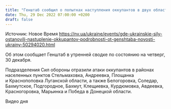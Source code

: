 ```yaml
---
title: "Генштаб сообщил о попытках наступления оккупантов в двух областях: где украинские силы отразили атаки"
date: Thu, 29 Dec 2022 07:00:00 +0200
draft: false
---
```

Источник: Новое Время https://nv.ua/ukraine/events/gde-ukrainskie-sily-ostanovili-nastuplenie-okkupantov-podrobnosti-ot-genshtaba-novosti-ukrainy-50294020.html


Об этом сообщает Генштаб в утренней сводке по состоянию на четверг, 30 декабря.

Подразделения Сил обороны отразили атаки оккупантов в районах населенных пунктов Стельмаховка, Андреевка, Площанка и Краснопоповка Луганской области, а также Белогоровка, Соледар, Бахмутское, Подгородное, Бахмут, Клещиевка, Курдюмовка, Авдеевка, Красногоровка, Марьинка и Победа в Донецкой области.

 Видео дня   
